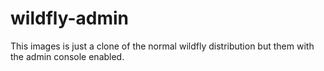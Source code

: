# wildfly-admin

This images is just a clone of the normal wildfly distribution but them with the admin console enabled.